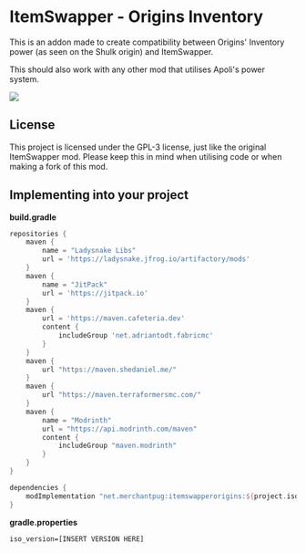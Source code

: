 # ItemSwapper - Origins Inventory

This is an addon made to create compatibility between Origins' Inventory power (as seen on the Shulk origin) and ItemSwapper.

This should also work with any other mod that utilises Apoli's power system.

![](https://i.imgur.com/y2cYA7r.gif)

## License
This project is licensed under the GPL-3 license, just like the original ItemSwapper mod. Please keep this in mind when utilising code or when making a fork of this mod.

## Implementing into your project
**build.gradle**
```groovy
repositories {
    maven {
        name = "Ladysnake Libs"
        url = 'https://ladysnake.jfrog.io/artifactory/mods'
    }
    maven {
        name = "JitPack"
        url = 'https://jitpack.io'
    }
    maven {
        url = 'https://maven.cafeteria.dev'
        content {
            includeGroup 'net.adriantodt.fabricmc'
        }
    }
    maven {
        url "https://maven.shedaniel.me/"
    }
    maven {
        url "https://maven.terraformersmc.com/"
    }
    maven {
        name = "Modrinth"
        url = "https://api.modrinth.com/maven"
        content {
            includeGroup "maven.modrinth"
        }
    }
}

dependencies {
    modImplementation "net.merchantpug:itemswapperorigins:${project.iso_version}"
}
```

**gradle.properties**
```properties
iso_version=[INSERT VERSION HERE]
```